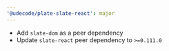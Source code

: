 ```yaml
---
'@udecode/plate-slate-react': major
---
```


- Add `slate-dom` as a peer dependency
- Update `slate-react` peer dependency to `>=0.111.0`

